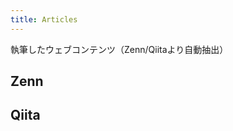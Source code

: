 ```yaml
---
title: Articles
---
```


執筆したウェブコンテンツ（Zenn/Qiitaより自動抽出）

<h2>Zenn</h2>

<div id="zenn">
</div>

<h2>Qiita</h2>

<div id="qiita">
</div>

<script>
$(document).ready(() => {
    {
    const elem = $("#zenn");
    const spinner = $("<div class='spinner'>Now loading..</div>");
    spinner.appendTo(elem);
    getZenn((data) => {
      spinner.css("display", "none");
      $("<ul>").appendTo(elem).append(() => {
        return data.map((entry) => {
          return `<li><a href="${entry.url}">${entry.title}</a><span>${entry.date}</span></li>`
        });
      });
    });
    }

    {
    const elem = $("#qiita");
    const spinner = $("<div class='spinner'>Now loading..</div>");
    spinner.appendTo(elem);
    getQiita((data) => {
      spinner.css("display", "none");
      $("<ul>").appendTo(elem).append(() => {
        return data.map((entry) => {
          return `<li><a href="${entry.url}">${entry.title}</a><span>${entry.date}</span></li>`
        });
      });
    });
    }
})
</script>